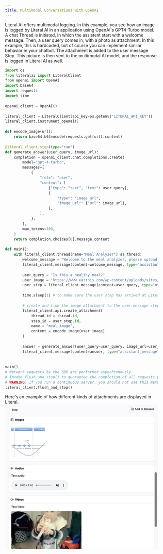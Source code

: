 ```yaml
---
title: Multimodal Conversations with OpenAI
---
```


Literal AI offers multimodal logging. In this example, you see how an image is logged by Literal AI in an application using OpenAI's GPT4-Turbo model. A chat Thread is initiated, in which the assistent start with a welcome message. Then, a user query comes in, with a photo as attachment. In this example, this is hardcoded, but of course you can implement similar behavior in your chatbot. The attachment is added to the user message Step. This picture is then sent to the multimodal AI model, and the response is logged in Literal AI as well. 

```python multimodal.py
import os
from literalai import LiteralClient
from openai import OpenAI
import base64
import requests
import time

openai_client = OpenAI()

literal_client = LiteralClient(api_key=os.getenv("LITERAL_API_KEY"))
literal_client.instrument_openai()

def encode_image(url):
    return base64.b64encode(requests.get(url).content)

@literal_client.step(type="run")
def generate_answer(user_query, image_url):
    completion = openai_client.chat.completions.create(
        model="gpt-4-turbo",
        messages=[
            {
                "role": "user",
                "content": [
                    {"type": "text", "text": user_query},
                    {
                        "type": "image_url",
                        "image_url": {"url": image_url},
                    },
                ],
            },
        ],
        max_tokens=300,
    )
    return completion.choices[0].message.content

def main():
    with literal_client.thread(name="Meal Analyzer") as thread:
        welcome_message = "Welcome to the meal analyzer, please upload an image of your plate!"
        literal_client.message(content=welcome_message, type="assistant_message", name="My Assistant")

        user_query = "Is this a healthy meal?"
        user_image = "https://www.eatthis.com/wp-content/uploads/sites/4/2021/05/healthy-plate.jpg"
        user_step = literal_client.message(content=user_query, type="user_message", name="User")

        time.sleep(1) # to make sure the user step has arrived at Literal AI

        # create and link the image attachment to the user message step
        literal_client.api.create_attachment(
            thread_id = thread.id,
            step_id = user_step.id,
            name = "meal_image",
            content = encode_image(user_image)
        )

        answer = generate_answer(user_query=user_query, image_url=user_image)
        literal_client.message(content=answer, type="assistant_message", name="My Assistant")


main()
# Network requests by the SDK are performed asynchronously.
# Invoke flush_and_stop() to guarantee the completion of all requests prior to the process termination.
# WARNING: If you run a continuous server, you should not use this method.
literal_client.flush_and_stop()
```

Here's an example of how different kinds of attachments are displayed in Literal.
![example](/img/attachments.png)
